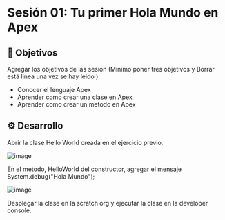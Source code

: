 
# Sesión 01: Tu primer Hola Mundo en Apex

## :dart: Objetivos

Agregar los objetivos de las sesión (Mínimo poner tres objetivos y Borrar está linea una vez se hay leido )

- Conocer el lenguaje Apex
- Aprender como crear una clase en Apex
- Aprender como crear un metodo en Apex

## ⚙ Desarrollo

Abrir la clase Hello World creada en el ejercicio previo.

![image](https://user-images.githubusercontent.com/523243/145732453-a5bc16e8-c307-4f8c-9a90-6078ed942b91.png)

En el metodo, HelloWorld del constructor, agregar el mensaje System.debug("Hola Mundo");

![image](https://user-images.githubusercontent.com/523243/145732493-bd447f96-a7eb-45b0-8720-92484dda47de.png)

Desplegar la clase en la scratch org y ejecutar la clase en la developer console.




